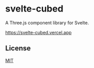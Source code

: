 # svelte-cubed

A Three.js component library for Svelte.

https://svelte-cubed.vercel.app

## License

[MIT](LICENSE)
